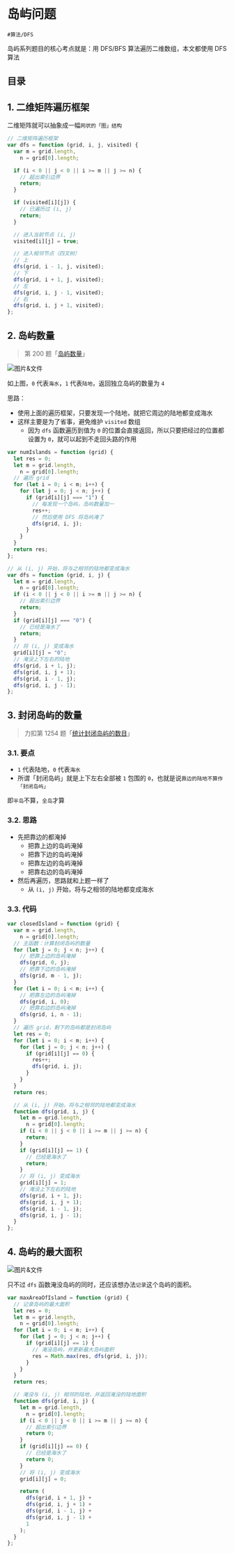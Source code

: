
# 岛屿问题

`#算法/DFS` 

岛屿系列题目的核心考点就是：用 DFS/BFS 算法遍历二维数组，本文都使用 DFS 算法


## 目录
<!-- toc -->
 ## 1. 二维矩阵遍历框架 

二维矩阵就可以抽象成一幅`网状的「图」结构`

```javascript hl:7,12
// 二维矩阵遍历框架
var dfs = function (grid, i, j, visited) {
  var m = grid.length,
    n = grid[0].length;

  if (i < 0 || j < 0 || i >= m || j >= n) {
    // 超出索引边界
    return;
  }

  if (visited[i][j]) {
    // 已遍历过 (i, j)
    return;
  }

  // 进入当前节点 (i, j)
  visited[i][j] = true;

  // 进入相邻节点（四叉树）
  // 上
  dfs(grid, i - 1, j, visited);
  // 下
  dfs(grid, i + 1, j, visited);
  // 左
  dfs(grid, i, j - 1, visited);
  // 右
  dfs(grid, i, j + 1, visited);
};

```


## 2. 岛屿数量

>  第 200 题「[岛屿数量](https://leetcode.cn/problems/number-of-islands)」

![图片&文件](./files/20241113-3.png)

如上图，`0` 代表`海水`，`1` 代表`陆地`，返回独立岛屿的数量为 `4`

思路：
- 使用上面的遍历框架，只要发现一个陆地，就把它周边的陆地都变成海水
- 这样主要是为了省事，避免维护 `visited` 数组
	- 因为 `dfs` 函数遍历到值为 `0` 的位置会直接返回，所以只要把经过的位置都设置为 `0`，就可以起到不走回头路的作用


```javascript
var numIslands = function (grid) {
  let res = 0;
  let m = grid.length,
    n = grid[0].length;
  // 遍历 grid
  for (let i = 0; i < m; i++) {
    for (let j = 0; j < n; j++) {
      if (grid[i][j] === "1") {
        // 每发现一个岛屿，岛屿数量加一
        res++;
        // 然后使用 DFS 将岛屿淹了
        dfs(grid, i, j);
      }
    }
  }
  return res;
};

// 从 (i, j) 开始，将与之相邻的陆地都变成海水
var dfs = function (grid, i, j) {
  let m = grid.length,
    n = grid[0].length;
  if (i < 0 || j < 0 || i >= m || j >= n) {
    // 超出索引边界
    return;
  }
  if (grid[i][j] === "0") {
    // 已经是海水了
    return;
  }
  // 将 (i, j) 变成海水
  grid[i][j] = "0";
  // 淹没上下左右的陆地
  dfs(grid, i + 1, j);
  dfs(grid, i, j + 1);
  dfs(grid, i - 1, j);
  dfs(grid, i, j - 1);
};

```


## 3. 封闭岛屿的数量

> 力扣第 1254 题「[统计封闭岛屿的数目](https://leetcode.cn/problems/number-of-closed-islands)」

### 3.1. 要点

- `1` 代表陆地，`0` 代表`海水`
- 所谓「封闭岛屿」就是上下左右全部被 `1` 包围的 `0`，也就是说`靠边的陆地不算作「封闭岛屿」`

即`半岛`不算，`全岛`才算

### 3.2. 思路

- 先把靠边的都淹掉
	- 把靠上边的岛屿淹掉
	- 把靠下边的岛屿淹掉
	- 把靠左边的岛屿淹掉
	- 把靠右边的岛屿淹掉
- 然后再遍历，思路就和上题一样了
	- 从 `(i, j)` 开始，将与之相邻的陆地都变成海水

### 3.3. 代码

```javascript hl:6,12,8,14
var closedIsland = function (grid) {
  var m = grid.length,
    n = grid[0].length;
  // 主函数：计算封闭岛屿的数量
  for (let j = 0; j < n; j++) {
    // 把靠上边的岛屿淹掉
    dfs(grid, 0, j);
    // 把靠下边的岛屿淹掉
    dfs(grid, m - 1, j);
  }
  for (let i = 0; i < m; i++) {
    // 把靠左边的岛屿淹掉
    dfs(grid, i, 0);
    // 把靠右边的岛屿淹掉
    dfs(grid, i, n - 1);
  }
  // 遍历 grid，剩下的岛屿都是封闭岛屿
  let res = 0;
  for (let i = 0; i < m; i++) {
    for (let j = 0; j < n; j++) {
      if (grid[i][j] == 0) {
        res++;
        dfs(grid, i, j);
      }
    }
  }
  return res;

  // 从 (i, j) 开始，将与之相邻的陆地都变成海水
  function dfs(grid, i, j) {
    let m = grid.length,
      n = grid[0].length;
    if (i < 0 || j < 0 || i >= m || j >= n) {
      return;
    }
    if (grid[i][j] == 1) {
      // 已经是海水了
      return;
    }
    // 将 (i, j) 变成海水
    grid[i][j] = 1;
    // 淹没上下左右的陆地
    dfs(grid, i + 1, j);
    dfs(grid, i, j + 1);
    dfs(grid, i - 1, j);
    dfs(grid, i, j - 1);
  }
};

```

## 4. 岛屿的最大面积

![图片&文件](./files/20241113-5.png)


只不过 `dfs` 函数淹没岛屿的同时，还应该想办法`记录`这个岛屿的面积。

```javascript
var maxAreaOfIsland = function (grid) {
  // 记录岛屿的最大面积
  let res = 0;
  let m = grid.length,
    n = grid[0].length;
  for (let i = 0; i < m; i++) {
    for (let j = 0; j < n; j++) {
      if (grid[i][j] == 1) {
        // 淹没岛屿，并更新最大岛屿面积
        res = Math.max(res, dfs(grid, i, j));
      }
    }
  }
  return res;

  // 淹没与 (i, j) 相邻的陆地，并返回淹没的陆地面积
  function dfs(grid, i, j) {
    let m = grid.length,
      n = grid[0].length;
    if (i < 0 || j < 0 || i >= m || j >= n) {
      // 超出索引边界
      return 0;
    }
    if (grid[i][j] == 0) {
      // 已经是海水了
      return 0;
    }
    // 将 (i, j) 变成海水
    grid[i][j] = 0;

    return (
      dfs(grid, i + 1, j) +
      dfs(grid, i, j + 1) +
      dfs(grid, i - 1, j) +
      dfs(grid, i, j - 1) +
      1
    );
  }
};

```

